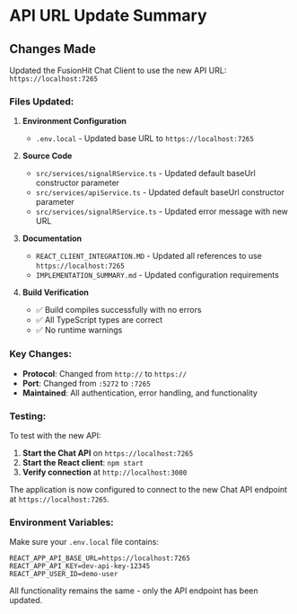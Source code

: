 # API URL Update Summary

## Changes Made

Updated the FusionHit Chat Client to use the new API URL: `https://localhost:7265`

### Files Updated:

1. **Environment Configuration**
   - `.env.local` - Updated base URL to `https://localhost:7265`

2. **Source Code**
   - `src/services/signalRService.ts` - Updated default baseUrl constructor parameter
   - `src/services/apiService.ts` - Updated default baseUrl constructor parameter
   - `src/services/signalRService.ts` - Updated error message with new URL

3. **Documentation**
   - `REACT_CLIENT_INTEGRATION.MD` - Updated all references to use `https://localhost:7265`
   - `IMPLEMENTATION_SUMMARY.md` - Updated configuration requirements

4. **Build Verification**
   - ✅ Build compiles successfully with no errors
   - ✅ All TypeScript types are correct
   - ✅ No runtime warnings

### Key Changes:

- **Protocol**: Changed from `http://` to `https://`
- **Port**: Changed from `:5272` to `:7265`
- **Maintained**: All authentication, error handling, and functionality

### Testing:

To test with the new API:

1. **Start the Chat API** on `https://localhost:7265`
2. **Start the React client**: `npm start`
3. **Verify connection** at `http://localhost:3000`

The application is now configured to connect to the new Chat API endpoint at `https://localhost:7265`.

### Environment Variables:

Make sure your `.env.local` file contains:
```
REACT_APP_API_BASE_URL=https://localhost:7265
REACT_APP_API_KEY=dev-api-key-12345
REACT_APP_USER_ID=demo-user
```

All functionality remains the same - only the API endpoint has been updated.
